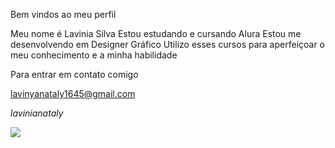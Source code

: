 Bem vindos ao meu perfil

Meu nome é Lavinia Silva 
Estou estudando e cursando Alura 
Estou me desenvolvendo em Designer Gráfico
Utilizo esses cursos para aperfeiçoar o meu conhecimento e a minha habilidade


Para entrar em contato comigo 

lavinyanataly1645@gmail.com

_lavinianataly_

![](https://media.tenor.com/-jezY4uIOQUAAAAM/datena-n%C3%A3o.gif)
